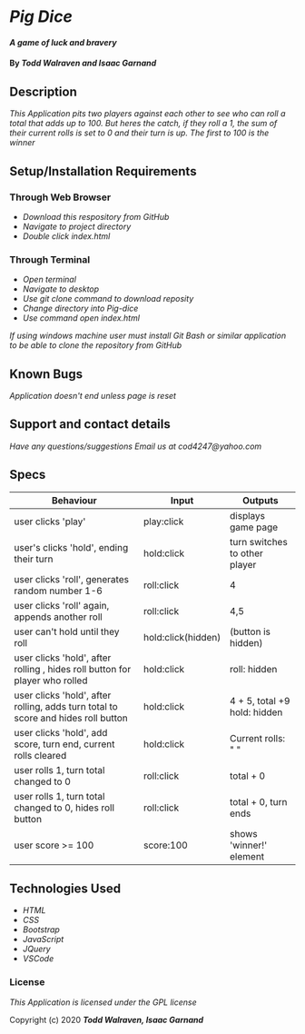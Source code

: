 # _Pig Dice_

#### _A game of luck and bravery_

#### By _**Todd Walraven and Isaac Garnand**_

## Description

_This Application pits two players against each other to see who can roll a total that adds up to 100. But heres the catch, if they roll a 1, the sum of their current rolls is set to 0 and their turn is up. The first to 100 is the winner_

## Setup/Installation Requirements
### Through Web Browser
* _Download this respository from GitHub_
* _Navigate to project directory_
* _Double click index.html_
### Through Terminal
* _Open terminal_
* _Navigate to desktop_
* _Use git clone command to download reposity_
* _Change directory into Pig-dice_
* _Use command open index.html_

_If using windows machine user must install Git Bash or similar application to be able to clone the repository from GitHub_

## Known Bugs

_Application doesn't end unless page is reset_

## Support and contact details

_Have any questions/suggestions Email us at cod4247@yahoo.com_

## Specs
Behaviour | Input | Outputs
---|---|---
user clicks 'play' | play:click | displays game page
user's clicks 'hold', ending their turn | hold:click | turn switches to other player
user clicks 'roll', generates random number 1-6 | roll:click | 4
user clicks 'roll' again, appends another roll| roll:click | 4,5
user can't hold until they roll | hold:click\(hidden\) | \(button is hidden\)
user clicks 'hold', after rolling , hides roll button for player who rolled| hold:click | roll: hidden
user clicks 'hold', after rolling, adds turn total to score and hides roll button| hold:click | 4 + 5, total +9 hold: hidden
user clicks 'hold', add score, turn end, current rolls cleared | hold:click | Current rolls: " "
user rolls 1, turn total changed to 0 | roll:click | total + 0
user rolls 1, turn total changed to 0, hides roll button| roll:click | total + 0, turn ends
user score >= 100 | score:100| shows 'winner!' element

## Technologies Used

* _HTML_
* _CSS_
* _Bootstrap_
* _JavaScript_
* _JQuery_
* _VSCode_
### License

*This Application is licensed under the GPL license*

Copyright (c) 2020 **_Todd Walraven, Isaac Garnand_**